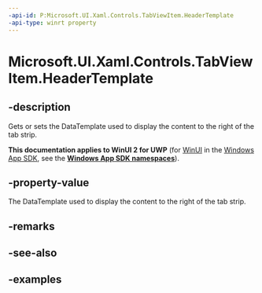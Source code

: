```yaml
---
-api-id: P:Microsoft.UI.Xaml.Controls.TabViewItem.HeaderTemplate
-api-type: winrt property
---
```


# Microsoft.UI.Xaml.Controls.TabViewItem.HeaderTemplate

<!--
public Windows.UI.Xaml.DataTemplate HeaderTemplate { get; set; }
-->

## -description

Gets or sets the DataTemplate used to display the content to the right of the tab strip.

**This documentation applies to WinUI 2 for UWP** (for [WinUI](/windows/apps/winui/winui3/) in the [Windows App SDK](/windows/apps/windows-app-sdk/), see the **[Windows App SDK namespaces](/windows/windows-app-sdk/api/winrt/)**).

## -property-value

The DataTemplate used to display the content to the right of the tab strip.

## -remarks

## -see-also

## -examples

